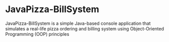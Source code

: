 # JavaPizza-BillSystem
 JavaPizza-BillSystem is a simple Java-based console application that simulates a real-life pizza ordering and billing system using Object-Oriented Programming (OOP) principles

